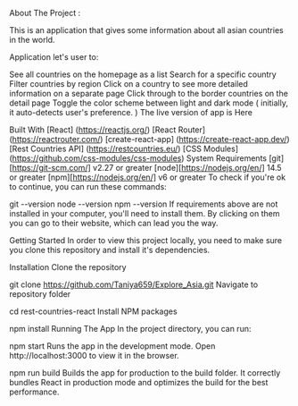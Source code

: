 About The Project :

This is an application that gives some information about all asian countries in the world.

Application let's user to:

See all countries on the homepage as a list
Search for a specific country
Filter countries by region
Click on a country to see more detailed information on a separate page
Click through to the border countries on the detail page
Toggle the color scheme between light and dark mode ( initially, it auto-detects user's preference. )
The live version of app is Here

Built With
[React] (https://reactjs.org/)
[React Router] (https://reactrouter.com/)
[create-react-app] (https://create-react-app.dev/)
[Rest Countries API] (https://restcountries.eu/)
[CSS Modules] (https://github.com/css-modules/css-modules)
System Requirements
[git][https://git-scm.com/] v2.27 or greater
[node][https://nodejs.org/en/] 14.5 or greater
[npm][https://nodejs.org/en/] v6 or greater
To check if you're ok to continue, you can run these commands:

git --version
node --version
npm --version
If requirements above are not installed in your computer, you'll need to install them. By clicking on them you can go to their website, which can lead you the way.

Getting Started
In order to view this project locally, you need to make sure you clone this repository and install it's dependencies.

Installation
Clone the repository

git clone https://github.com/Taniya659/Explore_Asia.git
Navigate to repository folder

cd rest-countries-react
Install NPM packages

npm install
Running The App
In the project directory, you can run:

npm start
Runs the app in the development mode. Open http://localhost:3000 to view it in the browser.

npm run build
Builds the app for production to the build folder.
It correctly bundles React in production mode and optimizes the build for the best performance.


